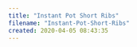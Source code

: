 ```yaml
---
title: "Instant Pot Short Ribs"
filename: "Instant-Pot-Short-Ribs"
created: 2020-04-05 08:43:35
---
```

